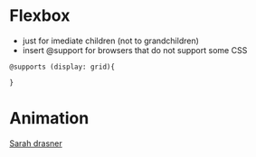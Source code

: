 # Flexbox

- just for imediate children (not to grandchildren)
- insert @support for browsers that do not support some CSS
```
@supports (display: grid){
  
}
```

# Animation

[Sarah drasner](https://sarahdrasnerdesign.com/)

